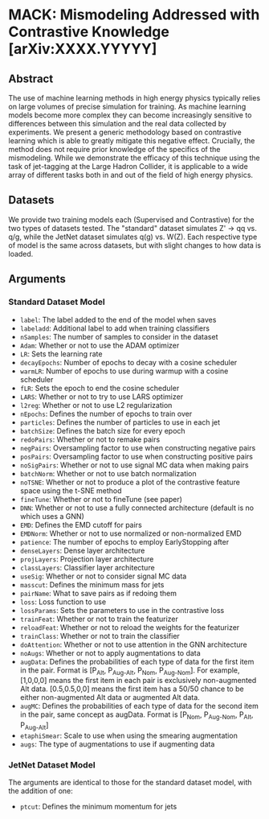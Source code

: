 # MACK: Mismodeling Addressed with Contrastive Knowledge [arXiv:XXXX.YYYYY]

## Abstract

The use of machine learning methods in high energy physics typically relies on large volumes of precise simulation for training. As machine learning models become more complex they can become increasingly sensitive to differences between this simulation and the real data collected by experiments. We present a generic methodology based on contrastive learning which is able to greatly mitigate this negative effect. Crucially, the method does not require prior knowledge of the specifics of the mismodeling. While we demonstrate the efficacy of this technique using the task of jet-tagging at the Large Hadron Collider, it is applicable to a wide array of different tasks both in and out of the field of high energy physics.

## Datasets

We provide two training models each (Supervised and Contrastive) for the two types of datasets tested. The "standard" dataset simulates Z' -> qq vs. q/g, while the JetNet dataset simulates q(g) vs. W(Z). Each respective type of model is the same across datasets, but with slight changes to how data is loaded.

## Arguments

### Standard Dataset Model
* `label`: The label added to the end of the model when saves
* `labeladd`: Additional label to add when training classifiers
* `nSamples`: The number of samples to consider in the dataset
* `Adam`: Whether or not to use the ADAM optimizer
* `LR`: Sets the learning rate
* `decayEpochs`: Number of epochs to decay with a cosine scheduler
* `warmLR`: Number of epochs to use during warmup with a cosine scheduler
* `fLR`: Sets the epoch to end the cosine scheduler
* `LARS`: Whether or not to try to use LARS optimizer
* `l2reg`: Whether or not to use L2 regularization
* `nEpochs`: Defines the number of epochs to train over
* `particles`: Defines the number of particles to use in each jet
* `batchSize`: Defines the batch size for every epoch
* `redoPairs`: Whether or not to remake pairs
* `negPairs`: Oversampling factor to use when constructing negative pairs
* `posPairs`: Oversampling factor to use when constructing positive pairs
* `noSigPairs`: Whether or not to use signal MC data when making pairs
* `batchNorm`: Whether or not to use batch normalization
* `noTSNE`: Whether or not to produce a plot of the contrastive feature space using the t-SNE method
* `fineTune`: Whether or not to fineTune (see paper)
* `DNN`: Whether or not to use a fully connected architecture (default is no which uses a GNN)
* `EMD`: Defines the EMD cutoff for pairs
* `EMDNorm`: Whether or not to use normalized or non-normalized EMD
* `patience`: The number of epochs to employ EarlyStopping after
* `denseLayers`: Dense layer architecture
* `projLayers`: Projection layer architecture
* `classLayers`: Classifier layer architecture
* `useSig`: Whether or not to consider signal MC data
* `masscut`: Defines the minimum mass for jets
* `pairName`: What to save pairs as if redoing them
* `loss`: Loss function to use
* `lossParams`: Sets the parameters to use in the contrastive loss
* `trainFeat`: Whether or not to train the featurizer
* `reloadFeat`: Whether or not to reload the weights for the featurizer
* `trainClass`: Whether or not to train the classifier
* `doAttention`: Whether or not to use attention in the GNN architecture
* `noAugs`: Whether or not to apply augmentations to data
* `augData`: Defines the probabilities of each type of data for the first item in the pair. Format is [P<sub>Alt</sub>, P<sub>Aug-Alt</sub>, P<sub>Nom</sub>, P<sub>Aug-Nom</sub>]. For example, [1,0,0,0] means the first item in each pair is exclusively non-augmented Alt data. [0.5,0.5,0,0] means the first item has a 50/50 chance to be either non-augmented Alt data or augmented Alt data.
* `augMC`: Defines the probabilities of each type of data for the second item in the pair, same concept as augData. Format is [P<sub>Nom</sub>, P<sub>Aug-Nom</sub>, P<sub>Alt</sub>, P<sub>Aug-Alt</sub>]
* `etaphiSmear`: Scale to use when using the smearing augmentation
* `augs`: The type of augmentations to use if augmenting data

### JetNet Dataset Model
The arguments are identical to those for the standard dataset model, with the addition of one:
* `ptcut`: Defines the minimum momentum for jets
